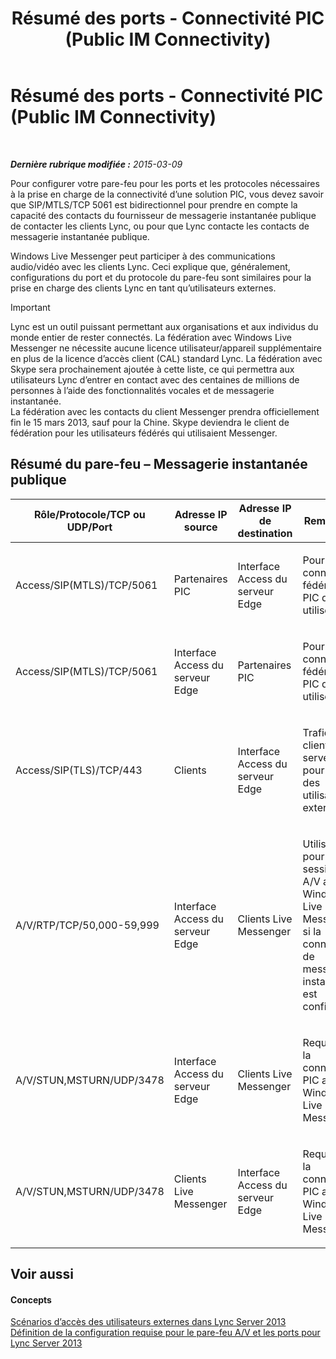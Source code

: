 ﻿---
title: Résumé des ports - Connectivité PIC (Public IM Connectivity)
TOCTitle: Résumé des ports - Connectivité PIC (Public IM Connectivity)
ms:assetid: f46756ec-1401-4ca2-a4a4-5cd28bcfdc7f
ms:mtpsurl: https://technet.microsoft.com/fr-fr/library/JJ618376(v=OCS.15)
ms:contentKeyID: 49299326
ms.date: 05/20/2016
mtps_version: v=OCS.15
ms.translationtype: HT
---

# Résumé des ports - Connectivité PIC (Public IM Connectivity)

 

_**Dernière rubrique modifiée :** 2015-03-09_

Pour configurer votre pare-feu pour les ports et les protocoles nécessaires à la prise en charge de la connectivité d’une solution PIC, vous devez savoir que SIP/MTLS/TCP 5061 est bidirectionnel pour prendre en compte la capacité des contacts du fournisseur de messagerie instantanée publique de contacter les clients Lync, ou pour que Lync contacte les contacts de messagerie instantanée publique.

Windows Live Messenger peut participer à des communications audio/vidéo avec les clients Lync. Ceci explique que, généralement, configurations du port et du protocole du pare-feu sont similaires pour la prise en charge des clients Lync en tant qu’utilisateurs externes.

> [!important]  
> Lync est un outil puissant permettant aux organisations et aux individus du monde entier de rester connectés. La fédération avec Windows Live Messenger ne nécessite aucune licence utilisateur/appareil supplémentaire en plus de la licence d’accès client (CAL) standard Lync. La fédération avec Skype sera prochainement ajoutée à cette liste, ce qui permettra aux utilisateurs Lync d’entrer en contact avec des centaines de millions de personnes à l’aide des fonctionnalités vocales et de messagerie instantanée.<br />
La fédération avec les contacts du client Messenger prendra officiellement fin le 15 mars 2013, sauf pour la Chine. Skype deviendra le client de fédération pour les utilisateurs fédérés qui utilisaient Messenger.

## Résumé du pare-feu – Messagerie instantanée publique


<table>
<colgroup>
<col style="width: 25%" />
<col style="width: 25%" />
<col style="width: 25%" />
<col style="width: 25%" />
</colgroup>
<thead>
<tr class="header">
<th>Rôle/Protocole/TCP ou UDP/Port</th>
<th>Adresse IP source</th>
<th>Adresse IP de destination</th>
<th>Remarques</th>
</tr>
</thead>
<tbody>
<tr class="odd">
<td><p>Access/SIP(MTLS)/TCP/5061</p></td>
<td><p>Partenaires PIC</p></td>
<td><p>Interface Access du serveur Edge</p></td>
<td><p>Pour la connectivité fédérée et PIC qui utilise SIP.</p></td>
</tr>
<tr class="even">
<td><p>Access/SIP(MTLS)/TCP/5061</p></td>
<td><p>Interface Access du serveur Edge</p></td>
<td><p>Partenaires PIC</p></td>
<td><p>Pour la connectivité fédérée et PIC qui utilise SIP.</p></td>
</tr>
<tr class="odd">
<td><p>Access/SIP(TLS)/TCP/443</p></td>
<td><p>Clients</p></td>
<td><p>Interface Access du serveur Edge</p></td>
<td><p>Trafic SIP client vers serveur pour l’accès des utilisateurs externes.</p></td>
</tr>
<tr class="even">
<td><p>A/V/RTP/TCP/50,000-59,999</p></td>
<td><p>Interface Access du serveur Edge</p></td>
<td><p>Clients Live Messenger</p></td>
<td><p>Utilisés pour les sessions A/V avec Windows Live Messenger si la connectivité de messagerie instantanée est configurée.</p></td>
</tr>
<tr class="odd">
<td><p>A/V/STUN,MSTURN/UDP/3478</p></td>
<td><p>Interface Access du serveur Edge</p></td>
<td><p>Clients Live Messenger</p></td>
<td><p>Requis pour la connectivité PIC avec Windows Live Messenger.</p></td>
</tr>
<tr class="even">
<td><p>A/V/STUN,MSTURN/UDP/3478</p></td>
<td><p>Clients Live Messenger</p></td>
<td><p>Interface Access du serveur Edge</p></td>
<td><p>Requis pour la connectivité PIC avec Windows Live Messenger.</p></td>
</tr>
</tbody>
</table>


## Voir aussi

#### Concepts

[Scénarios d’accès des utilisateurs externes dans Lync Server 2013](lync-server-2013-scenarios-for-external-user-access.md)  
[Définition de la configuration requise pour le pare-feu A/V et les ports pour Lync Server 2013](lync-server-2013-determine-external-a-v-firewall-and-port-requirements.md)

